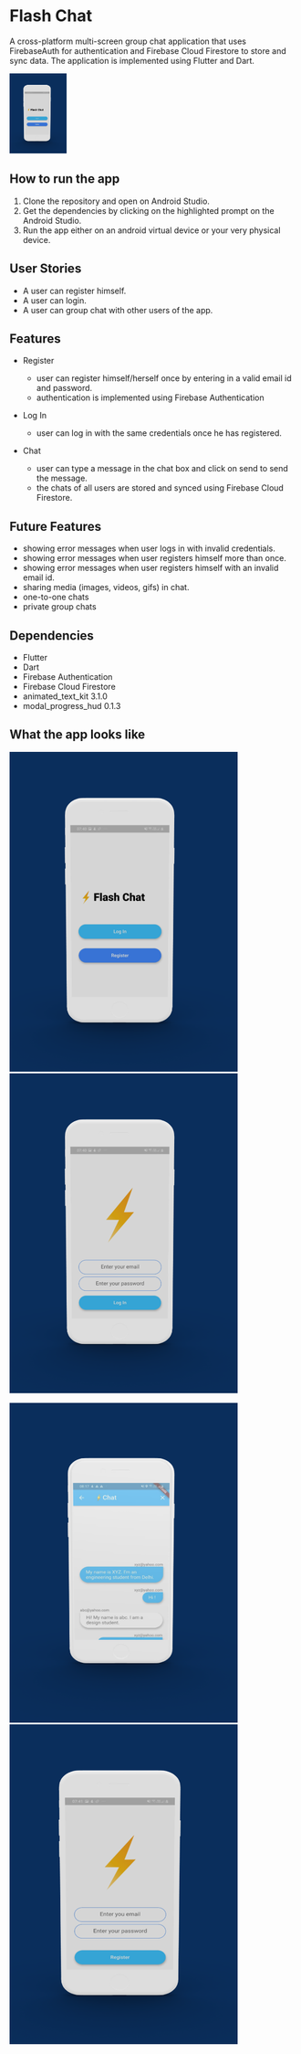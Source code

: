 # Flash Chat

A cross-platform multi-screen group chat application that uses FirebaseAuth for authentication and Firebase Cloud Firestore to store and sync data. 
The application is implemented using Flutter and Dart. 

<img src="https://raw.githubusercontent.com/MananKaur/Flash-Chat/master/images/threed_mockup%20(1).png" width="100" height="140">

## How to run the app 
1. Clone the repository and open on Android Studio.
2. Get the dependencies by clicking on the highlighted prompt on the Android Studio.
3. Run the app either on an android virtual device or your very physical device.

## User Stories
- A user can register himself.
- A user can login.
- A user can group chat with other users of the app.

## Features
- Register
   - user can register himself/herself once by entering in a valid email id and password.
   - authentication is implemented using Firebase Authentication
   
- Log In
   - user can log in with the same credentials once he has registered.
   
- Chat
   - user can type a message in the chat box and click on send to send the message.
   - the chats of all users are stored and synced using Firebase Cloud Firestore.
   
## Future Features
- showing error messages when user logs in with invalid credentials.
- showing error messages when user registers himself more than once.
- showing error messages when user registers himself with an invalid email id.
- sharing media (images, videos, gifs) in chat.
- one-to-one chats
- private group chats

##  Dependencies
- Flutter
- Dart
- Firebase Authentication
- Firebase Cloud Firestore
- animated_text_kit 3.1.0
- modal_progress_hud 0.1.3

## What the app looks like
<img src="https://raw.githubusercontent.com/MananKaur/Flash-Chat/master/images/threed_mockup%20(1).png" width="400" height="560"> <img src="https://raw.githubusercontent.com/MananKaur/Flash-Chat/master/images/threed_mockup%20(2).png" width="400" height="560">

<img src="https://raw.githubusercontent.com/MananKaur/Flash-Chat/master/images/threed_mockup%20(3).png" width="400" height="560"> <img src="https://raw.githubusercontent.com/MananKaur/Flash-Chat/master/images/threed_mockup.png" width="400" height="560">






   


